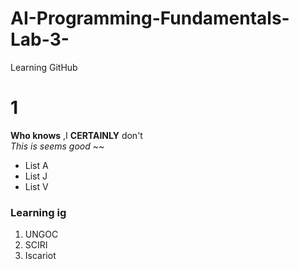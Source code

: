# AI-Programming-Fundamentals-Lab-3-
Learning GitHub
# 1
**Who knows** ,I **CERTAINLY** don't 
<br/>
_This is seems good_
~~
<br/>
- List A
- List J
- List V
### Learning ig
1. UNGOC
2. SCIRI
3. Iscariot
